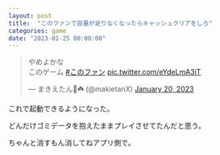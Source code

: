 ```yaml
---
layout: post
title:  "このファンで容量が足りなくなったらキャッシュクリアをしろ"
categories: game
date: "2023-01-25 00:00:00"
---
```


<blockquote class="twitter-tweet tw-align-center"><p lang="ja" dir="ltr">やめよかな<br>このゲーム <a href="https://twitter.com/hashtag/%E3%81%93%E3%81%AE%E3%83%95%E3%82%A1%E3%83%B3?src=hash&amp;ref_src=twsrc%5Etfw">#このファン</a> <a href="https://t.co/eYdeLmA3iT">pic.twitter.com/eYdeLmA3iT</a></p>&mdash; まきえたん🥦☘️ (@makietanX) <a href="https://twitter.com/makietanX/status/1616365223644114944?ref_src=twsrc%5Etfw">January 20, 2023</a></blockquote> <script async src="https://platform.twitter.com/widgets.js" charset="utf-8"></script>

これで起動できるようになった。

どんだけゴミデータを抱えたままプレイさせてたんだと思う。

ちゃんと消すもん消してねアプリ側で。

